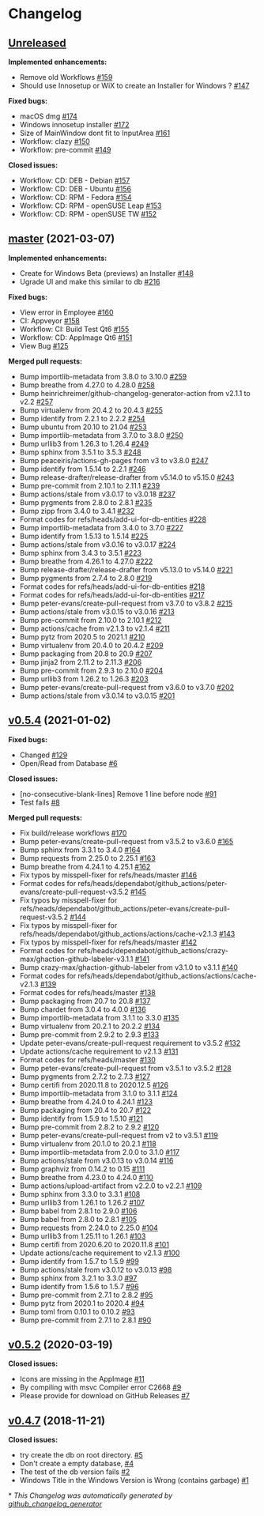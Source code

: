 # Changelog

## [Unreleased](https://github.com/jmuelbert/jmbde-QT/tree/HEAD)

**Implemented enhancements:**

-   Remove old Workflows [\#159](https://github.com/jmuelbert/jmbde-QT/issues/159)
-   Should use Innosetup or WiX to create an Installer for Windows ?
    [\#147](https://github.com/jmuelbert/jmbde-QT/issues/147)

**Fixed bugs:**

-   macOS dmg [\#174](https://github.com/jmuelbert/jmbde-QT/issues/174)
-   Windows innosetup installer
    [\#172](https://github.com/jmuelbert/jmbde-QT/issues/172)
-   Size of MainWindow dont fit to InputArea
    [\#161](https://github.com/jmuelbert/jmbde-QT/issues/161)
-   Workflow: clazy [\#150](https://github.com/jmuelbert/jmbde-QT/issues/150)
-   Workflow: pre-commit [\#149](https://github.com/jmuelbert/jmbde-QT/issues/149)

**Closed issues:**

-   Workflow: CD: DEB - Debian [\#157](https://github.com/jmuelbert/jmbde-QT/issues/157)
-   Workflow: CD: DEB - Ubuntu [\#156](https://github.com/jmuelbert/jmbde-QT/issues/156)
-   Workflow: CD: RPM - Fedora [\#154](https://github.com/jmuelbert/jmbde-QT/issues/154)
-   Workflow: CD: RPM - openSUSE Leap
    [\#153](https://github.com/jmuelbert/jmbde-QT/issues/153)
-   Workflow: CD: RPM - openSUSE TW
    [\#152](https://github.com/jmuelbert/jmbde-QT/issues/152)

## [master](https://github.com/jmuelbert/jmbde-QT/tree/master) (2021-03-07)

**Implemented enhancements:**

-   Create for Windows Beta \(previews\) an Installer
    [\#148](https://github.com/jmuelbert/jmbde-QT/issues/148)
-   Ugrade UI and make this similar to db
    [\#216](https://github.com/jmuelbert/jmbde-QT/pull/216)

**Fixed bugs:**

-   View error in Employee [\#160](https://github.com/jmuelbert/jmbde-QT/issues/160)
-   CI: Appveyor [\#158](https://github.com/jmuelbert/jmbde-QT/issues/158)
-   Workflow: CI: Build Test Qt6
    [\#155](https://github.com/jmuelbert/jmbde-QT/issues/155)
-   Workflow: CD: AppImage Qt6 [\#151](https://github.com/jmuelbert/jmbde-QT/issues/151)
-   View Bug [\#125](https://github.com/jmuelbert/jmbde-QT/issues/125)

**Merged pull requests:**

-   Bump importlib-metadata from 3.8.0 to 3.10.0
    [\#259](https://github.com/jmuelbert/jmbde-QT/pull/259)
-   Bump breathe from 4.27.0 to 4.28.0
    [\#258](https://github.com/jmuelbert/jmbde-QT/pull/258)
-   Bump heinrichreimer/github-changelog-generator-action from v2.1.1 to v2.2
    [\#257](https://github.com/jmuelbert/jmbde-QT/pull/257)
-   Bump virtualenv from 20.4.2 to 20.4.3
    [\#255](https://github.com/jmuelbert/jmbde-QT/pull/255)
-   Bump identify from 2.2.1 to 2.2.2
    [\#254](https://github.com/jmuelbert/jmbde-QT/pull/254)
-   Bump ubuntu from 20.10 to 21.04
    [\#253](https://github.com/jmuelbert/jmbde-QT/pull/253)
-   Bump importlib-metadata from 3.7.0 to 3.8.0
    [\#250](https://github.com/jmuelbert/jmbde-QT/pull/250)
-   Bump urllib3 from 1.26.3 to 1.26.4
    [\#249](https://github.com/jmuelbert/jmbde-QT/pull/249)
-   Bump sphinx from 3.5.1 to 3.5.3
    [\#248](https://github.com/jmuelbert/jmbde-QT/pull/248)
-   Bump peaceiris/actions-gh-pages from v3 to v3.8.0
    [\#247](https://github.com/jmuelbert/jmbde-QT/pull/247)
-   Bump identify from 1.5.14 to 2.2.1
    [\#246](https://github.com/jmuelbert/jmbde-QT/pull/246)
-   Bump release-drafter/release-drafter from v5.14.0 to v5.15.0
    [\#243](https://github.com/jmuelbert/jmbde-QT/pull/243)
-   Bump pre-commit from 2.10.1 to 2.11.1
    [\#239](https://github.com/jmuelbert/jmbde-QT/pull/239)
-   Bump actions/stale from v3.0.17 to v3.0.18
    [\#237](https://github.com/jmuelbert/jmbde-QT/pull/237)
-   Bump pygments from 2.8.0 to 2.8.1
    [\#235](https://github.com/jmuelbert/jmbde-QT/pull/235)
-   Bump zipp from 3.4.0 to 3.4.1
    [\#232](https://github.com/jmuelbert/jmbde-QT/pull/232)
-   Format codes for refs/heads/add-ui-for-db-entities
    [\#228](https://github.com/jmuelbert/jmbde-QT/pull/228)
-   Bump importlib-metadata from 3.4.0 to 3.7.0
    [\#227](https://github.com/jmuelbert/jmbde-QT/pull/227)
-   Bump identify from 1.5.13 to 1.5.14
    [\#225](https://github.com/jmuelbert/jmbde-QT/pull/225)
-   Bump actions/stale from v3.0.16 to v3.0.17
    [\#224](https://github.com/jmuelbert/jmbde-QT/pull/224)
-   Bump sphinx from 3.4.3 to 3.5.1
    [\#223](https://github.com/jmuelbert/jmbde-QT/pull/223)
-   Bump breathe from 4.26.1 to 4.27.0
    [\#222](https://github.com/jmuelbert/jmbde-QT/pull/222)
-   Bump release-drafter/release-drafter from v5.13.0 to v5.14.0
    [\#221](https://github.com/jmuelbert/jmbde-QT/pull/221)
-   Bump pygments from 2.7.4 to 2.8.0
    [\#219](https://github.com/jmuelbert/jmbde-QT/pull/219)
-   Format codes for refs/heads/add-ui-for-db-entities
    [\#218](https://github.com/jmuelbert/jmbde-QT/pull/218)
-   Format codes for refs/heads/add-ui-for-db-entities
    [\#217](https://github.com/jmuelbert/jmbde-QT/pull/217)
-   Bump peter-evans/create-pull-request from v3.7.0 to v3.8.2
    [\#215](https://github.com/jmuelbert/jmbde-QT/pull/215)
-   Bump actions/stale from v3.0.15 to v3.0.16
    [\#213](https://github.com/jmuelbert/jmbde-QT/pull/213)
-   Bump pre-commit from 2.10.0 to 2.10.1
    [\#212](https://github.com/jmuelbert/jmbde-QT/pull/212)
-   Bump actions/cache from v2.1.3 to v2.1.4
    [\#211](https://github.com/jmuelbert/jmbde-QT/pull/211)
-   Bump pytz from 2020.5 to 2021.1
    [\#210](https://github.com/jmuelbert/jmbde-QT/pull/210)
-   Bump virtualenv from 20.4.0 to 20.4.2
    [\#209](https://github.com/jmuelbert/jmbde-QT/pull/209)
-   Bump packaging from 20.8 to 20.9
    [\#207](https://github.com/jmuelbert/jmbde-QT/pull/207)
-   Bump jinja2 from 2.11.2 to 2.11.3
    [\#206](https://github.com/jmuelbert/jmbde-QT/pull/206)
-   Bump pre-commit from 2.9.3 to 2.10.0
    [\#204](https://github.com/jmuelbert/jmbde-QT/pull/204)
-   Bump urllib3 from 1.26.2 to 1.26.3
    [\#203](https://github.com/jmuelbert/jmbde-QT/pull/203)
-   Bump peter-evans/create-pull-request from v3.6.0 to v3.7.0
    [\#202](https://github.com/jmuelbert/jmbde-QT/pull/202)
-   Bump actions/stale from v3.0.14 to v3.0.15
    [\#201](https://github.com/jmuelbert/jmbde-QT/pull/201)

## [v0.5.4](https://github.com/jmuelbert/jmbde-QT/tree/v0.5.4) (2021-01-02)

**Fixed bugs:**

-   Changed [\#129](https://github.com/jmuelbert/jmbde-QT/issues/129)
-   Open/Read from Database [\#6](https://github.com/jmuelbert/jmbde-QT/issues/6)

**Closed issues:**

-   \[no-consecutive-blank-lines\] Remove 1 line before node
    [\#91](https://github.com/jmuelbert/jmbde-QT/issues/91)
-   Test fails [\#8](https://github.com/jmuelbert/jmbde-QT/issues/8)

**Merged pull requests:**

-   Fix build/release workflows [\#170](https://github.com/jmuelbert/jmbde-QT/pull/170)
-   Bump peter-evans/create-pull-request from v3.5.2 to v3.6.0
    [\#165](https://github.com/jmuelbert/jmbde-QT/pull/165)
-   Bump sphinx from 3.3.1 to 3.4.0
    [\#164](https://github.com/jmuelbert/jmbde-QT/pull/164)
-   Bump requests from 2.25.0 to 2.25.1
    [\#163](https://github.com/jmuelbert/jmbde-QT/pull/163)
-   Bump breathe from 4.24.1 to 4.25.1
    [\#162](https://github.com/jmuelbert/jmbde-QT/pull/162)
-   Fix typos by misspell-fixer for refs/heads/master
    [\#146](https://github.com/jmuelbert/jmbde-QT/pull/146)
-   Format codes for
    refs/heads/dependabot/github_actions/peter-evans/create-pull-request-v3.5.2
    [\#145](https://github.com/jmuelbert/jmbde-QT/pull/145)
-   Fix typos by misspell-fixer for
    refs/heads/dependabot/github_actions/peter-evans/create-pull-request-v3.5.2
    [\#144](https://github.com/jmuelbert/jmbde-QT/pull/144)
-   Fix typos by misspell-fixer for
    refs/heads/dependabot/github_actions/actions/cache-v2.1.3
    [\#143](https://github.com/jmuelbert/jmbde-QT/pull/143)
-   Fix typos by misspell-fixer for refs/heads/master
    [\#142](https://github.com/jmuelbert/jmbde-QT/pull/142)
-   Format codes for
    refs/heads/dependabot/github_actions/crazy-max/ghaction-github-labeler-v3.1.1
    [\#141](https://github.com/jmuelbert/jmbde-QT/pull/141)
-   Bump crazy-max/ghaction-github-labeler from v3.1.0 to v3.1.1
    [\#140](https://github.com/jmuelbert/jmbde-QT/pull/140)
-   Format codes for refs/heads/dependabot/github_actions/actions/cache-v2.1.3
    [\#139](https://github.com/jmuelbert/jmbde-QT/pull/139)
-   Format codes for refs/heads/master
    [\#138](https://github.com/jmuelbert/jmbde-QT/pull/138)
-   Bump packaging from 20.7 to 20.8
    [\#137](https://github.com/jmuelbert/jmbde-QT/pull/137)
-   Bump chardet from 3.0.4 to 4.0.0
    [\#136](https://github.com/jmuelbert/jmbde-QT/pull/136)
-   Bump importlib-metadata from 3.1.1 to 3.3.0
    [\#135](https://github.com/jmuelbert/jmbde-QT/pull/135)
-   Bump virtualenv from 20.2.1 to 20.2.2
    [\#134](https://github.com/jmuelbert/jmbde-QT/pull/134)
-   Bump pre-commit from 2.9.2 to 2.9.3
    [\#133](https://github.com/jmuelbert/jmbde-QT/pull/133)
-   Update peter-evans/create-pull-request requirement to v3.5.2
    [\#132](https://github.com/jmuelbert/jmbde-QT/pull/132)
-   Update actions/cache requirement to v2.1.3
    [\#131](https://github.com/jmuelbert/jmbde-QT/pull/131)
-   Format codes for refs/heads/master
    [\#130](https://github.com/jmuelbert/jmbde-QT/pull/130)
-   Bump peter-evans/create-pull-request from v3.5.1 to v3.5.2
    [\#128](https://github.com/jmuelbert/jmbde-QT/pull/128)
-   Bump pygments from 2.7.2 to 2.7.3
    [\#127](https://github.com/jmuelbert/jmbde-QT/pull/127)
-   Bump certifi from 2020.11.8 to 2020.12.5
    [\#126](https://github.com/jmuelbert/jmbde-QT/pull/126)
-   Bump importlib-metadata from 3.1.0 to 3.1.1
    [\#124](https://github.com/jmuelbert/jmbde-QT/pull/124)
-   Bump breathe from 4.24.0 to 4.24.1
    [\#123](https://github.com/jmuelbert/jmbde-QT/pull/123)
-   Bump packaging from 20.4 to 20.7
    [\#122](https://github.com/jmuelbert/jmbde-QT/pull/122)
-   Bump identify from 1.5.9 to 1.5.10
    [\#121](https://github.com/jmuelbert/jmbde-QT/pull/121)
-   Bump pre-commit from 2.8.2 to 2.9.2
    [\#120](https://github.com/jmuelbert/jmbde-QT/pull/120)
-   Bump peter-evans/create-pull-request from v2 to v3.5.1
    [\#119](https://github.com/jmuelbert/jmbde-QT/pull/119)
-   Bump virtualenv from 20.1.0 to 20.2.1
    [\#118](https://github.com/jmuelbert/jmbde-QT/pull/118)
-   Bump importlib-metadata from 2.0.0 to 3.1.0
    [\#117](https://github.com/jmuelbert/jmbde-QT/pull/117)
-   Bump actions/stale from v3.0.13 to v3.0.14
    [\#116](https://github.com/jmuelbert/jmbde-QT/pull/116)
-   Bump graphviz from 0.14.2 to 0.15
    [\#111](https://github.com/jmuelbert/jmbde-QT/pull/111)
-   Bump breathe from 4.23.0 to 4.24.0
    [\#110](https://github.com/jmuelbert/jmbde-QT/pull/110)
-   Bump actions/upload-artifact from v2.2.0 to v2.2.1
    [\#109](https://github.com/jmuelbert/jmbde-QT/pull/109)
-   Bump sphinx from 3.3.0 to 3.3.1
    [\#108](https://github.com/jmuelbert/jmbde-QT/pull/108)
-   Bump urllib3 from 1.26.1 to 1.26.2
    [\#107](https://github.com/jmuelbert/jmbde-QT/pull/107)
-   Bump babel from 2.8.1 to 2.9.0
    [\#106](https://github.com/jmuelbert/jmbde-QT/pull/106)
-   Bump babel from 2.8.0 to 2.8.1
    [\#105](https://github.com/jmuelbert/jmbde-QT/pull/105)
-   Bump requests from 2.24.0 to 2.25.0
    [\#104](https://github.com/jmuelbert/jmbde-QT/pull/104)
-   Bump urllib3 from 1.25.11 to 1.26.1
    [\#103](https://github.com/jmuelbert/jmbde-QT/pull/103)
-   Bump certifi from 2020.6.20 to 2020.11.8
    [\#101](https://github.com/jmuelbert/jmbde-QT/pull/101)
-   Update actions/cache requirement to v2.1.3
    [\#100](https://github.com/jmuelbert/jmbde-QT/pull/100)
-   Bump identify from 1.5.7 to 1.5.9
    [\#99](https://github.com/jmuelbert/jmbde-QT/pull/99)
-   Bump actions/stale from v3.0.12 to v3.0.13
    [\#98](https://github.com/jmuelbert/jmbde-QT/pull/98)
-   Bump sphinx from 3.2.1 to 3.3.0
    [\#97](https://github.com/jmuelbert/jmbde-QT/pull/97)
-   Bump identify from 1.5.6 to 1.5.7
    [\#96](https://github.com/jmuelbert/jmbde-QT/pull/96)
-   Bump pre-commit from 2.7.1 to 2.8.2
    [\#95](https://github.com/jmuelbert/jmbde-QT/pull/95)
-   Bump pytz from 2020.1 to 2020.4
    [\#94](https://github.com/jmuelbert/jmbde-QT/pull/94)
-   Bump toml from 0.10.1 to 0.10.2
    [\#93](https://github.com/jmuelbert/jmbde-QT/pull/93)
-   Bump pre-commit from 2.7.1 to 2.8.1
    [\#90](https://github.com/jmuelbert/jmbde-QT/pull/90)

## [v0.5.2](https://github.com/jmuelbert/jmbde-QT/tree/v0.5.2) (2020-03-19)

**Closed issues:**

-   Icons are missing in the AppImage
    [\#11](https://github.com/jmuelbert/jmbde-QT/issues/11)
-   By compiling with msvc Compiler error C2668
    [\#9](https://github.com/jmuelbert/jmbde-QT/issues/9)
-   Please provide for download on GitHub Releases
    [\#7](https://github.com/jmuelbert/jmbde-QT/issues/7)

## [v0.4.7](https://github.com/jmuelbert/jmbde-QT/tree/v0.4.7) (2018-11-21)

**Closed issues:**

-   try create the db on root directory.
    [\#5](https://github.com/jmuelbert/jmbde-QT/issues/5)
-   Don't create a empty database, [\#4](https://github.com/jmuelbert/jmbde-QT/issues/4)
-   The test of the db version fails
    [\#2](https://github.com/jmuelbert/jmbde-QT/issues/2)
-   Windows Title in the Windows Version is Wrong \(contains garbage\)
    [\#1](https://github.com/jmuelbert/jmbde-QT/issues/1)

\* _This Changelog was automatically generated by
[github_changelog_generator](https://github.com/github-changelog-generator/github-changelog-generator)_
